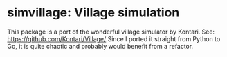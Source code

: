 # simvillage: Village simulation

This package is a port of the wonderful village simulator by Kontari. 
See: https://github.com/Kontari/Village/
Since I ported it straight from Python to Go, it is quite chaotic and probably would benefit from a refactor.
